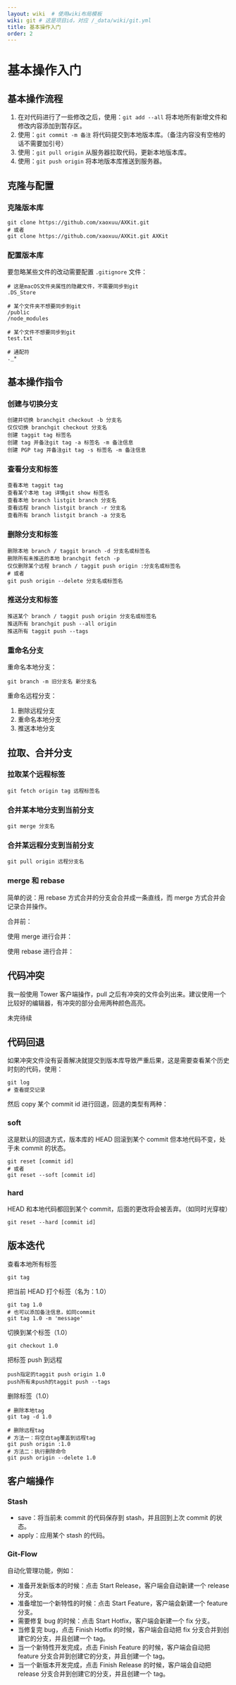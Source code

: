 ```yaml
---
layout: wiki  # 使用wiki布局模板
wiki: git # 这是项目id，对应 /_data/wiki/git.yml
title: 基本操作入门
order: 2
---
```


# 基本操作入门

## 基本操作流程

1. 在对代码进行了一些修改之后，使用：`git add --all` 将本地所有新增文件和修改内容添加到暂存区。
2. 使用：`git commit -m 备注` 将代码提交到本地版本库。（备注内容没有空格的话不需要加引号）
3. 使用：`git pull origin` 从服务器拉取代码，更新本地版本库。
4. 使用：`git push origin` 将本地版本库推送到服务器。



## 克隆与配置

### 克隆版本库

```
git clone https://github.com/xaoxuu/AXKit.git
# 或者
git clone https://github.com/xaoxuu/AXKit.git AXKit
```

### 配置版本库

要忽略某些文件的改动需要配置 `.gitignore` 文件：

```
# 这是macOS文件夹属性的隐藏文件，不需要同步到git
.DS_Store

# 某个文件夹不想要同步到git
/public
/node_modules

# 某个文件不想要同步到git
test.txt

# 通配符
._*
```

## 基本操作指令

### 创建与切换分支

```
创建并切换 branchgit checkout -b 分支名
仅仅切换 branchgit checkout 分支名
创建 taggit tag 标签名
创建 tag 并备注git tag -a 标签名 -m 备注信息
创建 PGP tag 并备注git tag -s 标签名 -m 备注信息
```

### 查看分支和标签

```
查看本地 taggit tag
查看某个本地 tag 详情git show 标签名
查看本地 branch listgit branch 分支名
查看远程 branch listgit branch -r 分支名
查看所有 branch listgit branch -a 分支名
```

### 删除分支和标签

```
删除本地 branch / taggit branch -d 分支名或标签名
删除所有未推送的本地 branchgit fetch -p
仅仅删除某个远程 branch / taggit push origin :分支名或标签名
# 或者
git push origin --delete 分支名或标签名
```

### 推送分支和标签

```
推送某个 branch / taggit push origin 分支名或标签名
推送所有 branchgit push --all origin
推送所有 taggit push --tags
```

### 重命名分支

重命名本地分支：

```
git branch -m 旧分支名 新分支名
```

重命名远程分支：

1. 删除远程分支
2. 重命名本地分支
3. 推送本地分支

## 拉取、合并分支

### 拉取某个远程标签

```
git fetch origin tag 远程标签名
```

### 合并某本地分支到当前分支

```
git merge 分支名
```

### 合并某远程分支到当前分支

```
git pull origin 远程分支名
```

### merge 和 rebase

简单的说：用 rebase 方式合并的分支会合并成一条直线，而 merge 方式合并会记录合并操作。

合并前：
![img](data:image/png;base64,iVBORw0KGgoAAAANSUhEUgAAAAEAAAABCAYAAAAfFcSJAAAABGdBTUEAALGPC/xhBQAAADhlWElmTU0AKgAAAAgAAYdpAAQAAAABAAAAGgAAAAAAAqACAAQAAAABAAAAAaADAAQAAAABAAAAAQAAAADa6r/EAAAAC0lEQVQIHWNgAAIAAAUAAY27m/MAAAAASUVORK5CYII=)

使用 merge 进行合并：
![img](data:image/png;base64,iVBORw0KGgoAAAANSUhEUgAAAAEAAAABCAYAAAAfFcSJAAAABGdBTUEAALGPC/xhBQAAADhlWElmTU0AKgAAAAgAAYdpAAQAAAABAAAAGgAAAAAAAqACAAQAAAABAAAAAaADAAQAAAABAAAAAQAAAADa6r/EAAAAC0lEQVQIHWNgAAIAAAUAAY27m/MAAAAASUVORK5CYII=)

使用 rebase 进行合并：
![img](data:image/png;base64,iVBORw0KGgoAAAANSUhEUgAAAAEAAAABCAYAAAAfFcSJAAAABGdBTUEAALGPC/xhBQAAADhlWElmTU0AKgAAAAgAAYdpAAQAAAABAAAAGgAAAAAAAqACAAQAAAABAAAAAaADAAQAAAABAAAAAQAAAADa6r/EAAAAC0lEQVQIHWNgAAIAAAUAAY27m/MAAAAASUVORK5CYII=)

## 代码冲突

我一般使用 Tower 客户端操作，pull 之后有冲突的文件会列出来。建议使用一个比较好的编辑器，有冲突的部分会用两种颜色高亮。

未完待续

## 代码回退

如果冲突文件没有妥善解决就提交到版本库导致严重后果，这是需要查看某个历史时刻的代码，使用：

```
git log
# 查看提交记录
```

然后 copy 某个 commit id 进行回退，回退的类型有两种：

### soft

这是默认的回退方式，版本库的 HEAD 回滚到某个 commit 但本地代码不变，处于未 commit 的状态。

```
git reset [commit id]
# 或者
git reset --soft [commit id]
```

### hard

HEAD 和本地代码都回到某个 commit，后面的更改将会被丢弃。（如同时光穿梭）

```
git reset --hard [commit id]
```

## 版本迭代

查看本地所有标签

```
git tag
```

把当前 HEAD 打个标签（名为：1.0）

```
git tag 1.0
# 也可以添加备注信息，如同commit
git tag 1.0 -m 'message'
```

切换到某个标签（1.0）

```
git checkout 1.0
```

把标签 push 到远程

```
push指定的taggit push origin 1.0
push所有未push的taggit push --tags
```

删除标签（1.0）

```
# 删除本地tag
git tag -d 1.0

# 删除远程tag
# 方法一：将空白tag覆盖到远程tag
git push origin :1.0
# 方法二：执行删除命令
git push origin --delete 1.0
```

## 客户端操作

### Stash

- save：将当前未 commit 的代码保存到 stash，并且回到上次 commit 的状态。
- apply：应用某个 stash 的代码。

### Git-Flow

自动化管理功能，例如：

- 准备开发新版本的时候：点击 Start Release，客户端会自动新建一个 release 分支。
- 准备增加一个新特性的时候：点击 Start Feature，客户端会新建一个 feature 分支。
- 需要修复 bug 的时候：点击 Start Hotfix，客户端会新建一个 fix 分支。
- 当修复完 bug，点击 Finish Hotfix 的时候，客户端会自动把 fix 分支合并到创建它的分支，并且创建一个 tag。
- 当一个新特性开发完成，点击 Finish Feature 的时候，客户端会自动把 feature 分支合并到创建它的分支，并且创建一个 tag。
- 当一个新版本开发完成，点击 Finish Release 的时候，客户端会自动把 release 分支合并到创建它的分支，并且创建一个 tag。
